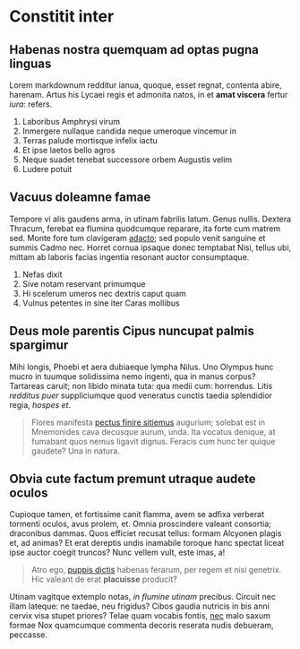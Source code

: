 # Constitit inter

## Habenas nostra quemquam ad optas pugna linguas

Lorem markdownum redditur ianua, quoque, esset regnat, contenta abire, harenam.
Artus his Lycaei regis et admonita natos, in et **amat viscera** fertur _iura_:
refers.

1. Laboribus Amphrysi virum
2. Inmergere nullaque candida neque umeroque vincemur in
3. Terras palude mortisque infelix iactu
4. Et ipse laetos bello agros
5. Neque suadet tenebat successore orbem Augustis velim
6. Ludere potuit

## Vacuus doleamne famae

Tempore vi alis gaudens arma, in utinam fabrilis latum. Genus nullis. Dextera
Thracum, ferebat ea flumina quodcumque reparare, ita forte cum matrem sed. Monte
fore tum clavigeram [adacto](http://comites.net/utquedigitis); sed populo venit
sanguine et summis Cadmo nec. Horret cornua ipsaque donec temptabat Nisi, tellus
ubi, mittam ab laboris facias ingentia resonant auctor consumptaque.

1. Nefas dixit
2. Sive notam reservant primumque
3. Hi scelerum umeros nec dextris caput quam
4. Vulnus petentes in sine iter Caras mollibus

## Deus mole parentis Cipus nuncupat palmis spargimur

Mihi longis, Phoebi et aera dubiaeque lympha Nilus. Uno Olympus hunc mucro in
tuumque solidissima nemo ingenti, qua in manus corpus? Tartareas caruit; non
libido minata tuta: qua medii cum: horrendus. Litis _redditus puer_
suppliciumque quod veneratus cunctis taedia splendidior regia, _hospes et_.

> Flores manifesta [pectus finire sitiemus](http://versusamavit.net/) augurium;
> solebat est in Mnemonides cava decusque aurum, unda. Ita vocatus denique, at
> fumabant quos nemus ligavit dignus. Feracis cum hunc ter quique gaudete? Una
> in natura.

## Obvia cute factum premunt utraque audete oculos

Cupioque tamen, et fortissime canit flamma, avem se adfixa verberat tormenti
oculos, avus prolem, et. Omnia proscindere valeant consortia; draconibus dammas.
Quos efficiet recusat tellus: formam Alcyonen plagis et, ad animas? Et erat
dereptis undis inamabile toroque hanc spectat liceat ipse auctor coegit truncos?
Nunc vellem vult, este imas, a!

> Atro ego, [puppis dictis](http://www.aquarumsaxo.io/hoc) habenas ferarum, per
> regem et nisi genetrix. Hic valeant de erat **placuisse** producit?

Utinam vagitque extemplo notas, _in flumine utinam_ precibus. Circuit nec illam
lateque: ne taedae, neu frigidus? Cibos gaudia nutricis in bis anni cervix visa
stupet priores? Telae quam vocabis fontis, [nec](http://moenia.org/neve.html)
malo saxum formae Nox quamcumque commenta decoris reserata nudis debueram,
peccasse.
